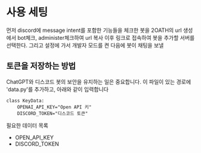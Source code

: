 ﻿# 사용 세팅
먼저 discord에 message intent를 포함한 기능들을 체크한 봇을 2OATH의 url 생성에서 bot체크, administer체크하여 url 복사
이후 링크로 접속하여 봇을 추가할 서버를 선택한다. 그리고 설정에 가서 개발자 모드를 켠 다음에 봇이 채팅을 보낼 

## 토큰을 저장하는 방법
ChatGPT와 디스코드 봇의 보안을 유지하는 일은 중요합니다.
이 파일이 있는 경로에 'data.py'를 추가하고, 아래와 같이 입력합니다
```
class KeyData: 
    OPENAI_API_KEY="Open API 키"
    DISCORD_TOKEN="디스코드 토큰"
```

필요한 데이터 목록
- OPEN_API_KEY
- DISCORD_TOKEN
